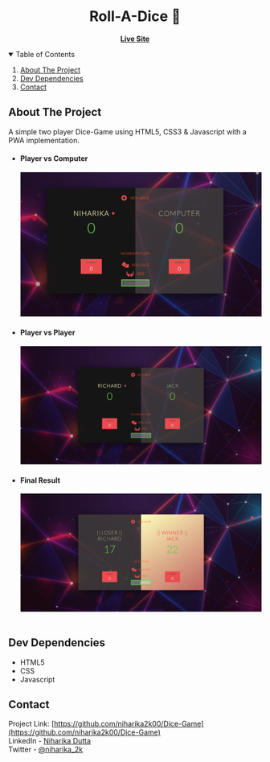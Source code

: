 <h1 align="center"> Roll-A-Dice 🎲 </h1>
  <p align="center">
    <a href="https://niharika2k00.github.io/Dice-Game/"> <b> Live Site </b></a>
  </p>
</p>

<!-- TABLE OF CONTENTS -->
<details open="open">
  <summary>Table of Contents</summary>
  <ol>
    <li><a href="#about-the-project">About The Project</a></li>
    <li><a href="#dev-dependencies">Dev Dependencies</a></li>
    <li><a href="#contact">Contact</a></li>  </ol>
</details>

<!-- ABOUT THE PROJECT -->

## About The Project

A simple two player Dice-Game using HTML5, CSS3 & Javascript with a PWA implementation.

- #### Player vs Computer

  <img src="./screen-shots/img1.png" alt=""/> <br/>

- #### Player vs Player

  <img src="./screen-shots/img3.png" alt=""/> <br/>

- #### Final Result
  <img src="./screen-shots/img2.png" alt=""/> <br/>
  <br>

## Dev Dependencies

- HTML5
- CSS
- Javascript

<!-- CONTACT -->

## Contact

Project Link: [https://github.com/niharika2k00/Dice-Game](https://github.com/niharika2k00/Dice-Game)<br/>
LinkedIn - [Niharika Dutta](https://www.linkedin.com/in/niharika-dutta-ab40a11a6/)<br/>
Twitter - [@niharika_2k](https://twitter.com/niharika_2k)<br/>
